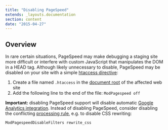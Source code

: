 ```yaml
---
title: "Disabling PageSpeed"
extends: _layouts.documentation
section: content
date: "2015-04-27"
---
```


## Overview

In rare certain situations, PageSpeed may make debugging a staging site more difficult or interfere with custom JavaScript that manipulates the DOM in a HEAD tag. Although likely unnecessary to disable, PageSpeed may be disabled on your site with a simple [htaccess directive](/docs/guides/htaccess-guide/ ".htaccess Guide"):

1. Create a file named `.htaccess` in the [document root](/docs/web-content/where-is-site-content-served-from/) of the affected web site
2. Add the following line to the end of the file: `ModPagespeed off`

**Important:** disabling PageSpeed support will disable automatic [Google Analytics integration](/docs/control-panel/linking-google-analytics-to-apnscp/). Instead of disabling PageSpeed, consider disabling the conflicting [processing rule](/docs/web-content/pagespeed-support/), e.g. to disable CSS rewriting:

`ModPagespeedDisableFilters rewrite_css`
